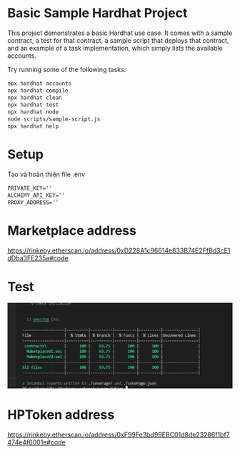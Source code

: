 # Basic Sample Hardhat Project

This project demonstrates a basic Hardhat use case. It comes with a sample contract, a test for that contract, a sample script that deploys that contract, and an example of a task implementation, which simply lists the available accounts.

Try running some of the following tasks:

```shell
npx hardhat accounts
npx hardhat compile
npx hardhat clean
npx hardhat test
npx hardhat node
node scripts/sample-script.js
npx hardhat help

```
# Setup
Tạo và hoàn thiện file .env 
```
PRIVATE_KEY=''
ALCHEMY_API_KEY=''
PROXY_ADDRESS=''

```
# Marketplace address
https://rinkeby.etherscan.io/address/0xD228A1c96614e833B74E2FfBd3cE1dDba3FE235a#code

# Test 
![alt text](https://github.com/Sotatek-ChinhVuong/midterm-smart-contract/blob/main/rs.PNG?raw=true)

# HPToken address 
https://rinkeby.etherscan.io/address/0xF99Fe3bd99EBC01d8de23286f1bf7474e4f6001e#code